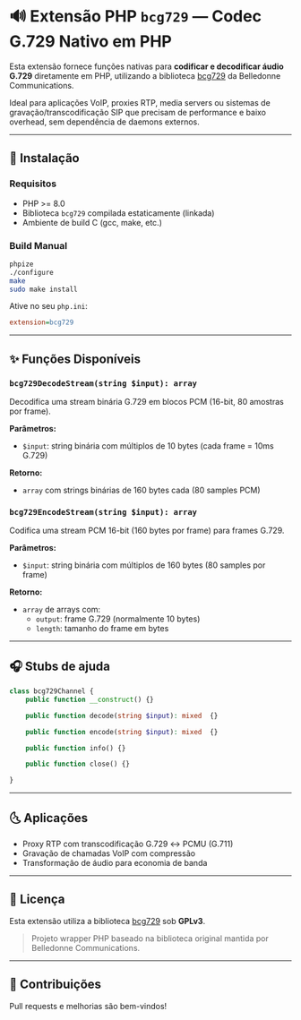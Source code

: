 # 🔊 Extensão PHP `bcg729` — Codec G.729 Nativo em PHP

Esta extensão fornece funções nativas para **codificar e decodificar áudio G.729** diretamente em PHP, utilizando a biblioteca [bcg729](https://github.com/BelledonneCommunications/bcg729) da Belledonne Communications.

Ideal para aplicações VoIP, proxies RTP, media servers ou sistemas de gravação/transcodificação SIP que precisam de performance e baixo overhead, sem dependência de daemons externos.

---

## 🚀 Instalação

### Requisitos

- PHP >= 8.0
- Biblioteca `bcg729` compilada estaticamente (linkada)
- Ambiente de build C (gcc, make, etc.)

### Build Manual

```bash
phpize
./configure
make
sudo make install
```

Ative no seu `php.ini`:

```ini
extension=bcg729
```

---

## ✨ Funções Disponíveis

### `bcg729DecodeStream(string $input): array`

Decodifica uma stream binária G.729 em blocos PCM (16-bit, 80 amostras por frame).

**Parâmetros:**

- `$input`: string binária com múltiplos de 10 bytes (cada frame = 10ms G.729)

**Retorno:**

- `array` com strings binárias de 160 bytes cada (80 samples PCM)

### `bcg729EncodeStream(string $input): array`

Codifica uma stream PCM 16-bit (160 bytes por frame) para frames G.729.

**Parâmetros:**

- `$input`: string binária com múltiplos de 160 bytes (80 samples por frame)

**Retorno:**

- `array` de arrays com:
  - `output`: frame G.729 (normalmente 10 bytes)
  - `length`: tamanho do frame em bytes

---

## 🎧 Stubs de ajuda
```php
class bcg729Channel {
    public function __construct() {}

    public function decode(string $input): mixed  {}

    public function encode(string $input): mixed  {}

    public function info() {}

    public function close() {}

}
```

---

## 🌜 Aplicações

- Proxy RTP com transcodificação G.729 ↔ PCMU (G.711)
- Gravação de chamadas VoIP com compressão
- Transformação de áudio para economia de banda

---

## 📄 Licença

Esta extensão utiliza a biblioteca [bcg729](https://github.com/BelledonneCommunications/bcg729) sob **GPLv3**.

> Projeto wrapper PHP baseado na biblioteca original mantida por Belledonne Communications.

---

## 🙌 Contribuições

Pull requests e melhorias são bem-vindos!

